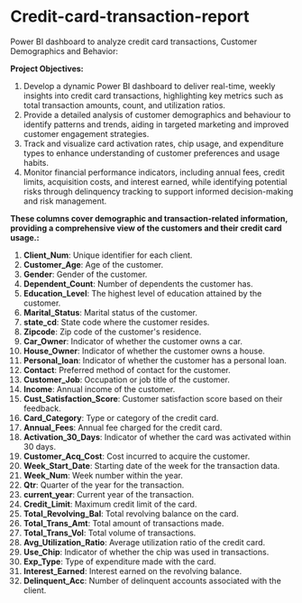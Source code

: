 # Credit-card-transaction-report
Power BI dashboard to analyze credit card transactions, Customer Demographics and Behavior:


**Project Objectives:**

1. Develop a dynamic Power BI dashboard to deliver real-time, weekly insights into credit card transactions, highlighting key metrics such as total transaction amounts, count, and utilization ratios.
2. Provide a detailed analysis of customer demographics and behaviour to identify patterns and trends, aiding in targeted marketing and improved customer engagement strategies.
3. Track and visualize card activation rates, chip usage, and expenditure types to enhance understanding of customer preferences and usage habits.
4. Monitor financial performance indicators, including annual fees, credit limits, acquisition costs, and interest earned, while identifying potential risks through delinquency tracking to support informed decision-making and risk management.



**These columns cover demographic and transaction-related information, providing a comprehensive view of the customers and their credit card usage.:**

1. **Client_Num**: Unique identifier for each client.
2. **Customer_Age**: Age of the customer.
3. **Gender**: Gender of the customer.
4. **Dependent_Count**: Number of dependents the customer has.
5. **Education_Level**: The highest level of education attained by the customer.
6. **Marital_Status**: Marital status of the customer.
7. **state_cd**: State code where the customer resides.
8. **Zipcode**: Zip code of the customer's residence.
9. **Car_Owner**: Indicator of whether the customer owns a car.
10. **House_Owner**: Indicator of whether the customer owns a house.
11. **Personal_loan**: Indicator of whether the customer has a personal loan.
12. **Contact**: Preferred method of contact for the customer.
13. **Customer_Job**: Occupation or job title of the customer.
14. **Income**: Annual income of the customer.
15. **Cust_Satisfaction_Score**: Customer satisfaction score based on their feedback.
16. **Card_Category**: Type or category of the credit card.
17. **Annual_Fees**: Annual fee charged for the credit card.
18. **Activation_30_Days**: Indicator of whether the card was activated within 30 days.
19. **Customer_Acq_Cost**: Cost incurred to acquire the customer.
20. **Week_Start_Date**: Starting date of the week for the transaction data.
21. **Week_Num**: Week number within the year.
22. **Qtr**: Quarter of the year for the transaction.
23. **current_year**: Current year of the transaction.
24. **Credit_Limit**: Maximum credit limit of the card.
25. **Total_Revolving_Bal**: Total revolving balance on the card.
26. **Total_Trans_Amt**: Total amount of transactions made.
27. **Total_Trans_Vol**: Total volume of transactions.
28. **Avg_Utilization_Ratio**: Average utilization ratio of the credit card.
29. **Use_Chip**: Indicator of whether the chip was used in transactions.
30. **Exp_Type**: Type of expenditure made with the card.
31. **Interest_Earned**: Interest earned on the revolving balance.
32. **Delinquent_Acc**: Number of delinquent accounts associated with the client.

